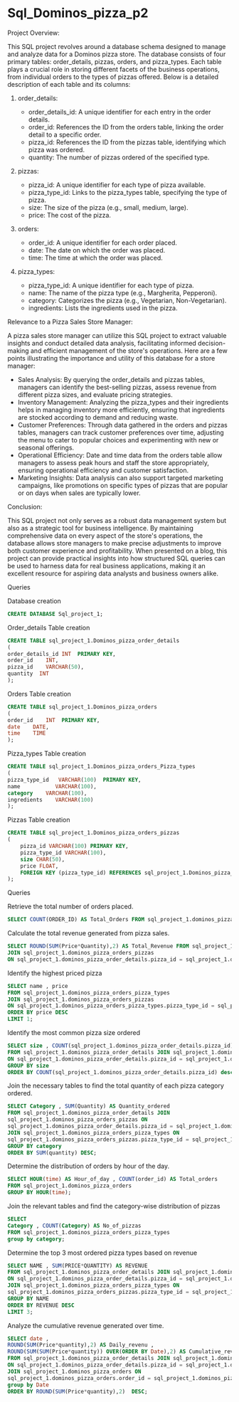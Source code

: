 # Sql_Dominos_pizza_p2

Project Overview:

This SQL project revolves around a database schema designed to manage and analyze data for a Dominos pizza store. The database consists of four primary tables: order_details, pizzas, orders, and pizza_types. Each table plays a crucial role in storing different facets of the business operations, from individual orders to the types of pizzas offered. Below is a detailed description of each table and its columns:

1. order_details:
   - order_details_id: A unique identifier for each entry in the order details.
   - order_id: References the ID from the orders table, linking the order detail to a specific order.
   - pizza_id: References the ID from the pizzas table, identifying which pizza was ordered.
   - quantity: The number of pizzas ordered of the specified type.

2. pizzas:
   - pizza_id: A unique identifier for each type of pizza available.
   - pizza_type_id: Links to the pizza_types table, specifying the type of pizza.
   - size: The size of the pizza (e.g., small, medium, large).
   - price: The cost of the pizza.

3. orders:
   - order_id: A unique identifier for each order placed.
   - date: The date on which the order was placed.
   - time: The time at which the order was placed.

4. pizza_types:
   - pizza_type_id: A unique identifier for each type of pizza.
   - name: The name of the pizza type (e.g., Margherita, Pepperoni).
   - category: Categorizes the pizza (e.g., Vegetarian, Non-Vegetarian).
   - ingredients: Lists the ingredients used in the pizza.

Relevance to a Pizza Sales Store Manager:

A pizza sales store manager can utilize this SQL project to extract valuable insights and conduct detailed data analysis, facilitating informed decision-making and efficient management of the store's operations. Here are a few points illustrating the importance and utility of this database for a store manager:

- Sales Analysis: By querying the order_details and pizzas tables, managers can identify the best-selling pizzas, assess revenue from different pizza sizes, and evaluate pricing strategies.
- Inventory Management: Analyzing the pizza_types and their ingredients helps in managing inventory more efficiently, ensuring that ingredients are stocked according to demand and reducing waste.
- Customer Preferences: Through data gathered in the orders and pizzas tables, managers can track customer preferences over time, adjusting the menu to cater to popular choices and experimenting with new or seasonal offerings.
- Operational Efficiency: Date and time data from the orders table allow managers to assess peak hours and staff the store appropriately, ensuring operational efficiency and customer satisfaction.
- Marketing Insights: Data analysis can also support targeted marketing campaigns, like promotions on specific types of pizzas that are popular or on days when sales are typically lower.

Conclusion:

This SQL project not only serves as a robust data management system but also as a strategic tool for business intelligence. By maintaining comprehensive data on every aspect of the store's operations, the database allows store managers to make precise adjustments to improve both customer experience and profitability. When presented on a blog, this project can provide practical insights into how structured SQL queries can be used to harness data for real business applications, making it an excellent resource for aspiring data analysts and business owners alike.

Queries

 Database creation
``` sql
CREATE DATABASE Sql_project_1;
```

 Order_details Table creation
 ``` sql
CREATE TABLE sql_project_1.Dominos_pizza_order_details
(
order_details_id INT  PRIMARY KEY,	
order_id	INT,
pizza_id	VARCHAR(50),
quantity  INT
);
```

 Orders Table creation
 ``` sql
CREATE TABLE sql_project_1.Dominos_pizza_orders
(
order_id	INT  PRIMARY KEY,
date	DATE,
time    TIME
);
```

 Pizza_types Table creation
 ```sql
CREATE TABLE sql_project_1.Dominos_pizza_orders_Pizza_types
(
pizza_type_id	VARCHAR(100)  PRIMARY KEY,
name	       VARCHAR(100),
category	VARCHAR(100),
ingredients    VARCHAR(100)
);
```

Pizzas Table creation
```sql
CREATE TABLE sql_project_1.Dominos_pizza_orders_pizzas
(
    pizza_id VARCHAR(100) PRIMARY KEY,
    pizza_type_id VARCHAR(100),
    size CHAR(50),
    price FLOAT,
    FOREIGN KEY (pizza_type_id) REFERENCES sql_project_1.Dominos_pizza_orders_Pizza_types(pizza_type_id)
);
```

Queries 

 Retrieve the total number of orders placed.
 ```sql
SELECT COUNT(ORDER_ID) AS Total_Orders FROM sql_project_1.dominos_pizza_orders;
```

 Calculate the total revenue generated from pizza sales.
 ```sql
SELECT ROUND(SUM(Price*Quantity),2) AS Total_Revenue FROM sql_project_1.dominos_pizza_order_details
JOIN sql_project_1.dominos_pizza_orders_pizzas 
ON sql_project_1.dominos_pizza_order_details.pizza_id = sql_project_1.dominos_pizza_orders_pizzas.pizza_id;
```

 Identify the highest priced pizza
 ```sql
SELECT name , price 
FROM sql_project_1.dominos_pizza_orders_pizza_types
JOIN sql_project_1.dominos_pizza_orders_pizzas 
ON sql_project_1.dominos_pizza_orders_pizza_types.pizza_type_id = sql_project_1.dominos_pizza_orders_pizzas.pizza_type_id
ORDER BY price DESC
LIMIT 1;
```

 Identify the most common pizza size ordered
 ```sql
SELECT size , COUNT(sql_project_1.dominos_pizza_order_details.pizza_id) AS Ordered , SUM(quantity) AS Quantity_ordered
FROM sql_project_1.dominos_pizza_order_details JOIN sql_project_1.dominos_pizza_orders_pizzas
ON sql_project_1.dominos_pizza_order_details.pizza_id = sql_project_1.dominos_pizza_orders_pizzas.pizza_id
GROUP BY size
ORDER BY COUNT(sql_project_1.dominos_pizza_order_details.pizza_id) desc;
```

 Join the necessary tables to find the total quantity of each pizza category ordered.
 ```sql
SELECT Category , SUM(Quantity) AS Quantity_ordered
FROM sql_project_1.dominos_pizza_order_details JOIN 
sql_project_1.dominos_pizza_orders_pizzas ON 
sql_project_1.dominos_pizza_order_details.pizza_id = sql_project_1.dominos_pizza_orders_pizzas.pizza_id
JOIN sql_project_1.dominos_pizza_orders_pizza_types ON
sql_project_1.dominos_pizza_orders_pizzas.pizza_type_id = sql_project_1.dominos_pizza_orders_pizza_types.pizza_type_id
GROUP BY category
ORDER BY SUM(quantity) DESC;
```

Determine the distribution of orders by hour of the day.
```sql
SELECT HOUR(time) AS Hour_of_day , COUNT(order_id) AS Total_orders
FROM sql_project_1.dominos_pizza_orders
GROUP BY HOUR(time);
```

Join the relevant tables and find the category-wise distribution of pizzas
```sql
SELECT 
Category , COUNT(Category) AS No_of_pizzas
FROM sql_project_1.dominos_pizza_orders_pizza_types
group by category;
```

Determine the top 3 most ordered pizza types based on revenue
```sql
SELECT NAME , SUM(PRICE*QUANTITY) AS REVENUE
FROM sql_project_1.dominos_pizza_order_details JOIN sql_project_1.dominos_pizza_orders_pizzas
ON sql_project_1.dominos_pizza_order_details.pizza_id = sql_project_1.dominos_pizza_orders_pizzas.pizza_id
JOIN sql_project_1.dominos_pizza_orders_pizza_types ON
sql_project_1.dominos_pizza_orders_pizzas.pizza_type_id = sql_project_1.dominos_pizza_orders_pizza_types.pizza_type_id
GROUP BY NAME
ORDER BY REVENUE DESC
LIMIT 3;
```

Analyze the cumulative revenue generated over time.
```sql
SELECT date , 
ROUND(SUM(Price*quantity),2) AS Daily_revenu , 
ROUND(SUM(SUM(Price*quantity)) OVER(ORDER BY Date),2) AS Cumulative_revenue
FROM sql_project_1.dominos_pizza_order_details JOIN sql_project_1.dominos_pizza_orders_pizzas
ON sql_project_1.dominos_pizza_order_details.pizza_id = sql_project_1.dominos_pizza_orders_pizzas.pizza_id
JOIN sql_project_1.dominos_pizza_orders ON 
sql_project_1.dominos_pizza_orders.order_id = sql_project_1.dominos_pizza_order_details.order_id
group by Date
ORDER BY ROUND(SUM(Price*quantity),2)  DESC;
```






